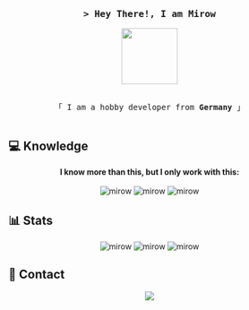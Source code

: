 <h3 align="center">
        <samp>&gt; Hey There!, I am
                <b>Mirow</b>
        </samp>
</h3>

<div align="center">
<img width=100 src="https://png.pngtree.com/png-clipart/20230511/ourmid/pngtree-isolated-front-view-cat-on-white-background-png-image_7094909.png"></img>
</div>

<p align="center"> 
  <samp>
    <br>
    「 I am a hobby developer from <b>Germany</b> 」
    <br>
    <br>
  </samp>
</p>

## 💻 Knowledge
<p align="center">
  <b>I know more than this, but I only work with this: </b></br> </br>
  <img src="https://img.shields.io/badge/lua-%232C2D72.svg?style=for-the-badge&logo=lua&logoColor=white" alt="mirow" />
  <img src="https://img.shields.io/badge/mysql-%2300f.svg?style=for-the-badge&logo=mysql&logoColor=white" alt="mirow" />
  <img src="https://img.shields.io/badge/Typescript-007acc?style=for-the-badge&&logo=typescript&logoColor=white" alt="mirow"/>
</p>

## 📊 Stats
<p align="center">
  <img src="https://github-readme-stats.vercel.app/api?username=Mirrrrrow&theme=dark&hide_border=false&include_all_commits=true&count_private=true&show_icons=true" alt="mirow" />
  <img src="https://github-readme-streak-stats.herokuapp.com/?user=Mirrrrrow&theme=dark&hide_border=false" alt="mirow" />
  <img src="https://github-readme-stats.vercel.app/api/top-langs/?username=Mirrrrrow&theme=dark&hide_border=false&include_all_commits=true&count_private=true&layout=compact&show_icons=true" alt="mirow"/>
</p>

## 💬 Contact
<p align="center">
  <a href="https://discordapp.com/users/261046946754461696" target="_blank">
    <img src="https://img.shields.io/badge/Discord-%235865F2.svg?style=for-the-badge&logo=discord&logoColor=white">
  </a>
</p>

